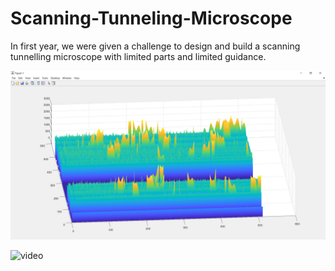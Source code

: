 # Scanning-Tunneling-Microscope


In first year, we were given a challenge to design and build a scanning tunnelling microscope with limited parts and limited guidance. 


![image](STM_data3.PNG)




![video](https://youtu.be/Xzelec5LNmc)
